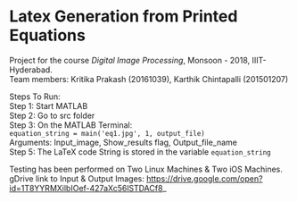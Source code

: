 # Latex Generation from Printed Equations
Project for the course *Digital Image Processing*, Monsoon - 2018, IIIT-Hyderabad.  
Team members: Kritika Prakash (20161039), Karthik Chintapalli (201501207)  


Steps To Run:  
Step 1: Start MATLAB  
Step 2: Go to src folder  
Step 3: On the MATLAB Terminal:  
`equation_string = main('eq1.jpg', 1, output_file)`  
Arguments: Input_image, Show_results flag, Output_file_name  
Step 5: The LaTeX code String is stored in the variable `equation_string`  

Testing has been performed on Two Linux Machines & Two iOS Machines.  
gDrive link to Input & Output Images: https://drive.google.com/open?id=1T8YYRMXilbIOef-427aXc56lSTDACf8_  
